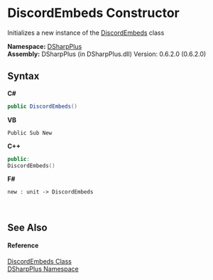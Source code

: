 # DiscordEmbeds Constructor 
 

Initializes a new instance of the <a href="e3819894-2d11-d846-fdab-589317866f77">DiscordEmbeds</a> class

**Namespace:**&nbsp;<a href="503971eb-de5e-a570-9922-de9500a9b1cc">DSharpPlus</a><br />**Assembly:**&nbsp;DSharpPlus (in DSharpPlus.dll) Version: 0.6.2.0 (0.6.2.0)

## Syntax

**C#**<br />
``` C#
public DiscordEmbeds()
```

**VB**<br />
``` VB
Public Sub New
```

**C++**<br />
``` C++
public:
DiscordEmbeds()
```

**F#**<br />
``` F#
new : unit -> DiscordEmbeds
```

<br />

## See Also


#### Reference
<a href="e3819894-2d11-d846-fdab-589317866f77">DiscordEmbeds Class</a><br /><a href="503971eb-de5e-a570-9922-de9500a9b1cc">DSharpPlus Namespace</a><br />